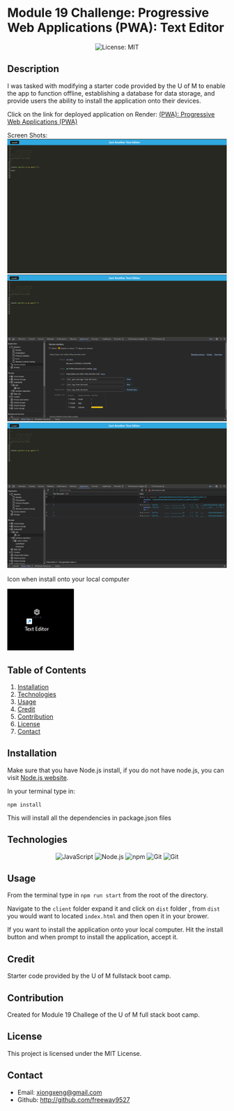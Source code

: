 # Module 19 Challenge: Progressive Web Applications (PWA): Text Editor

<p align="center">
  <img src="https://img.shields.io/badge/License-MIT-blue" alt="License: MIT">
</p>

## Description

I was tasked with modifying a starter code provided by the U of M to enable the app to function offline, establishing a database for data storage, and provide users the ability to install the application onto their devices.


Click on the link for deployed application on Render:
[(PWA): Progressive Web Applications (PWA)](https://pwa-text-editor-hl3q.onrender.com)

Screen Shots:
![Alt text](images/JATE_SS_1.png)
![Alt text](images/JATE_SS_2.png)
![Alt text](images/JATE_SS_3.png)

Icon when install onto your local computer

![Alt text](images/JATE_SS_4.png)

## Table of Contents
1. [Installation](#installation)
2. [Technologies](#technologies)
3. [Usage](#usage)
4. [Credit](#credit)
5. [Contribution](#contribution)
6. [License](#license)
7. [Contact](#contact)

## Installation
Make sure that you have Node.js install, if you do not have node.js, you can visit [Node.js website](https://nodejs.org/en).

In your terminal type in:

```
npm install          
```
This will install all the dependencies in package.json files

## Technologies

<p align="center">
  <img src="https://img.shields.io/badge/-JavaScript-blue?logo=JavaScript&logoColor=white" alt="JavaScript">
  <img src="https://img.shields.io/badge/-Node.js-purple?logo=Node.js&logoColor=white" alt="Node.js">
  <img src="https://img.shields.io/badge/-npm-CB3837?logo=npm&logoColor=white" alt="npm">
  <img src="https://img.shields.io/badge/-Git-orange?logo=Git&logoColor=white" alt="Git">
<img src="https://img.shields.io/badge/-WebPack-skyblue?logo=webpack&logoColor=white" alt="Git">
</p>

## Usage

From the terminal type in `npm run start` from the root of the directory. 

Navigate to the `client` folder expand it and click on `dist` folder , from `dist` you would want to located `index.html` and then open it in your brower.

If you want to install the application onto your local computer. Hit the install button and when prompt to install the application, accept it.

## Credit

Starter code provided by the U of M fullstack boot camp.

## Contribution

Created for Module 19 Challege of the U of M full stack boot camp. 

## License

This project is licensed under the MIT License.

## Contact

 * Email: xiongxeng@gmail.com
 * Github: http://github.com/freeway9527

